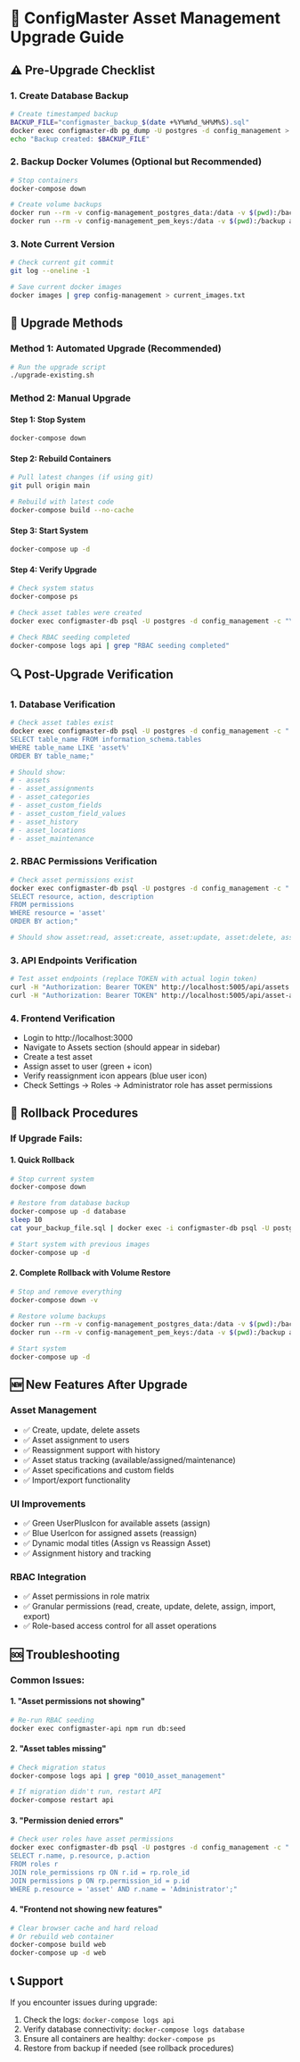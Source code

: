 # 🔄 ConfigMaster Asset Management Upgrade Guide

## ⚠️ Pre-Upgrade Checklist

### 1. **Create Database Backup**
```bash
# Create timestamped backup
BACKUP_FILE="configmaster_backup_$(date +%Y%m%d_%H%M%S).sql"
docker exec configmaster-db pg_dump -U postgres -d config_management > "$BACKUP_FILE"
echo "Backup created: $BACKUP_FILE"
```

### 2. **Backup Docker Volumes** (Optional but Recommended)
```bash
# Stop containers
docker-compose down

# Create volume backups
docker run --rm -v config-management_postgres_data:/data -v $(pwd):/backup alpine tar czf /backup/postgres_data_backup.tar.gz -C /data .
docker run --rm -v config-management_pem_keys:/data -v $(pwd):/backup alpine tar czf /backup/pem_keys_backup.tar.gz -C /data .
```

### 3. **Note Current Version**
```bash
# Check current git commit
git log --oneline -1

# Save current docker images
docker images | grep config-management > current_images.txt
```

## 🚀 Upgrade Methods

### Method 1: **Automated Upgrade** (Recommended)
```bash
# Run the upgrade script
./upgrade-existing.sh
```

### Method 2: **Manual Upgrade**

#### Step 1: Stop System
```bash
docker-compose down
```

#### Step 2: Rebuild Containers
```bash
# Pull latest changes (if using git)
git pull origin main

# Rebuild with latest code
docker-compose build --no-cache
```

#### Step 3: Start System
```bash
docker-compose up -d
```

#### Step 4: Verify Upgrade
```bash
# Check system status
docker-compose ps

# Check asset tables were created
docker exec configmaster-db psql -U postgres -d config_management -c "\dt asset*"

# Check RBAC seeding completed
docker-compose logs api | grep "RBAC seeding completed"
```

## 🔍 Post-Upgrade Verification

### 1. **Database Verification**
```bash
# Check asset tables exist
docker exec configmaster-db psql -U postgres -d config_management -c "
SELECT table_name FROM information_schema.tables 
WHERE table_name LIKE 'asset%' 
ORDER BY table_name;"

# Should show:
# - assets
# - asset_assignments  
# - asset_categories
# - asset_custom_fields
# - asset_custom_field_values
# - asset_history
# - asset_locations
# - asset_maintenance
```

### 2. **RBAC Permissions Verification**
```bash
# Check asset permissions exist
docker exec configmaster-db psql -U postgres -d config_management -c "
SELECT resource, action, description 
FROM permissions 
WHERE resource = 'asset' 
ORDER BY action;"

# Should show asset:read, asset:create, asset:update, asset:delete, asset:assign, asset:import, asset:export
```

### 3. **API Endpoints Verification**
```bash
# Test asset endpoints (replace TOKEN with actual login token)
curl -H "Authorization: Bearer TOKEN" http://localhost:5005/api/assets
curl -H "Authorization: Bearer TOKEN" http://localhost:5005/api/asset-assignments
```

### 4. **Frontend Verification**
- Login to http://localhost:3000
- Navigate to Assets section (should appear in sidebar)
- Create a test asset
- Assign asset to user (green + icon)
- Verify reassignment icon appears (blue user icon)
- Check Settings → Roles → Administrator role has asset permissions

## 🔄 Rollback Procedures

### If Upgrade Fails:

#### 1. **Quick Rollback**
```bash
# Stop current system
docker-compose down

# Restore from database backup
docker-compose up -d database
sleep 10
cat your_backup_file.sql | docker exec -i configmaster-db psql -U postgres -d config_management

# Start system with previous images
docker-compose up -d
```

#### 2. **Complete Rollback with Volume Restore**
```bash
# Stop and remove everything
docker-compose down -v

# Restore volume backups
docker run --rm -v config-management_postgres_data:/data -v $(pwd):/backup alpine tar xzf /backup/postgres_data_backup.tar.gz -C /data
docker run --rm -v config-management_pem_keys:/data -v $(pwd):/backup alpine tar xzf /backup/pem_keys_backup.tar.gz -C /data

# Start system
docker-compose up -d
```

## 🆕 New Features After Upgrade

### Asset Management
- ✅ Create, update, delete assets
- ✅ Asset assignment to users
- ✅ Reassignment support with history
- ✅ Asset status tracking (available/assigned/maintenance)
- ✅ Asset specifications and custom fields
- ✅ Import/export functionality

### UI Improvements  
- ✅ Green UserPlusIcon for available assets (assign)
- ✅ Blue UserIcon for assigned assets (reassign)
- ✅ Dynamic modal titles (Assign vs Reassign Asset)
- ✅ Assignment history and tracking

### RBAC Integration
- ✅ Asset permissions in role matrix
- ✅ Granular permissions (read, create, update, delete, assign, import, export)
- ✅ Role-based access control for all asset operations

## 🆘 Troubleshooting

### Common Issues:

#### 1. **"Asset permissions not showing"**
```bash
# Re-run RBAC seeding
docker exec configmaster-api npm run db:seed
```

#### 2. **"Asset tables missing"**
```bash
# Check migration status
docker-compose logs api | grep "0010_asset_management"

# If migration didn't run, restart API
docker-compose restart api
```

#### 3. **"Permission denied errors"**
```bash
# Check user roles have asset permissions
docker exec configmaster-db psql -U postgres -d config_management -c "
SELECT r.name, p.resource, p.action 
FROM roles r
JOIN role_permissions rp ON r.id = rp.role_id  
JOIN permissions p ON rp.permission_id = p.id
WHERE p.resource = 'asset' AND r.name = 'Administrator';"
```

#### 4. **"Frontend not showing new features"**
```bash
# Clear browser cache and hard reload
# Or rebuild web container
docker-compose build web
docker-compose up -d web
```

## 📞 Support

If you encounter issues during upgrade:
1. Check the logs: `docker-compose logs api`
2. Verify database connectivity: `docker-compose logs database`
3. Ensure all containers are healthy: `docker-compose ps`
4. Restore from backup if needed (see rollback procedures)
